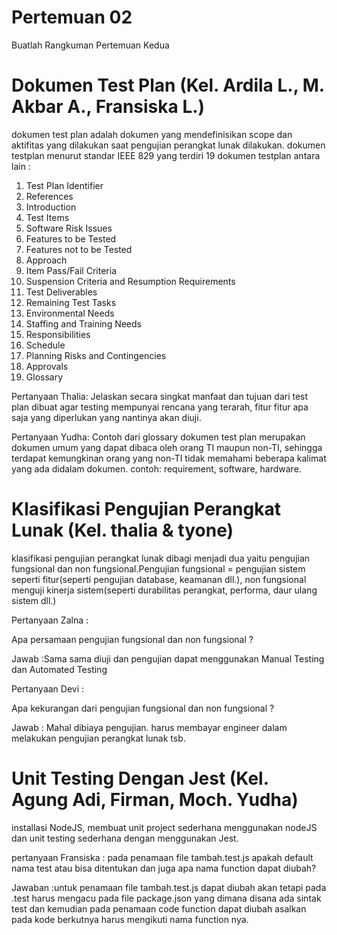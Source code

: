 # Pertemuan 02

Buatlah Rangkuman Pertemuan Kedua

# Dokumen Test Plan (Kel. Ardila L., M. Akbar A., Fransiska L.)
dokumen test plan adalah dokumen yang mendefinisikan scope dan aktifitas yang dilakukan saat pengujian perangkat lunak dilakukan. dokumen testplan menurut standar IEEE 829 yang terdiri 19 dokumen testplan antara lain : 

1) Test Plan Identifier
2) References
3) Introduction
4) Test Items
5) Software Risk Issues
6) Features to be Tested
7) Features not to be Tested
8) Approach
9) Item Pass/Fail Criteria
10) Suspension Criteria and Resumption Requirements
11) Test Deliverables
12) Remaining Test Tasks
13) Environmental Needs
14) Staffing and Training Needs
15) Responsibilities
16) Schedule
17) Planning Risks and Contingencies
18) Approvals
19) Glossary

Pertanyaan Thalia: Jelaskan secara singkat manfaat dan tujuan dari test plan
dibuat agar testing mempunyai rencana yang terarah, fitur fitur apa saja yang diperlukan yang nantinya akan diuji.

Pertanyaan Yudha: Contoh dari glossary
dokumen test plan merupakan dokumen umum yang dapat dibaca oleh orang TI maupun non-TI,
sehingga terdapat kemungkinan orang yang non-TI tidak memahami beberapa kalimat yang ada didalam dokumen. contoh: requirement, software, hardware.

 
# Klasifikasi Pengujian Perangkat Lunak (Kel. thalia & tyone)
klasifikasi pengujian perangkat lunak dibagi menjadi dua yaitu pengujian fungsional dan non fungsional.Pengujian fungsional = pengujian sistem seperti fitur(seperti pengujian database, keamanan dll.), non fungsional menguji kinerja sistem(seperti durabilitas perangkat, performa, daur ulang sistem dll.)

Pertanyaan Zalna :

Apa persamaan pengujian fungsional dan non fungsional ? 

Jawab :Sama sama diuji dan pengujian dapat menggunakan Manual Testing dan Automated Testing

Pertanyaan Devi :

Apa kekurangan dari pengujian fungsional dan non fungsional ?

Jawab : Mahal dibiaya pengujian. harus membayar engineer dalam melakukan pengujian perangkat lunak tsb.


# Unit Testing Dengan Jest (Kel. Agung Adi, Firman, Moch. Yudha)
installasi NodeJS, membuat unit project sederhana menggunakan nodeJS dan unit testing sederhana dengan menggunakan Jest.

pertanyaan Fransiska :
pada penamaan file tambah.test.js apakah default nama test atau bisa ditentukan dan juga apa nama function dapat diubah?

Jawaban :untuk penamaan file tambah.test.js dapat diubah akan tetapi pada .test harus mengacu pada file package.json yang dimana disana ada sintak test dan kemudian pada penamaan code function dapat diubah asalkan pada kode berkutnya harus mengikuti nama function nya.